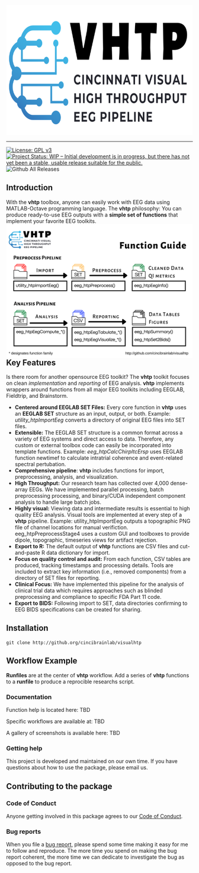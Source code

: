 <div align="center">
<a href='https://github.com/cincibrainlab/vhtp/'><img src="man/figures/logo.svg" height="350px"/></a>
<hr />
</div>

<!-- badges: start -->
[![License: GPL v3](https://img.shields.io/badge/License-GPLv3-blue.svg)](https://www.gnu.org/licenses/gpl-3.0)
[![Project Status: WIP – Initial development is in progress, but there has not yet been a stable, usable release suitable for the public.](https://www.repostatus.org/badges/latest/wip.svg)](https://www.repostatus.org/#wip)
![Github All Releases](https://img.shields.io/github/downloads/cincibrainlab/vhtp/total)
<!-- badges: end -->

## Introduction
With the **vhtp** toolbox, anyone can easily work with EEG data using MATLAB-Octave programming language. The **vhtp** philosophy: You can produce ready-to-use EEG outputs with a **simple set of functions** that implement your favorite EEG toolkits. 
<img src="man/figures/overview.svg" alt="vhtp functions" align="left" />

## Key Features
Is there room for another opensource EEG toolkit? The **vhtp** toolkit focuses on clean *implementation* and *reporting* of EEG analysis. **vhtp** implements wrappers around functions from all major EEG toolkits including EEGLAB, Fieldtrip, and Brainstorm.

  - **Centered around EEGLAB SET Files:** Every core function in **vhtp** uses an **EEGLAB SET** structure as an input, output, or both. Example: *utility_htpImportEeg* converts a directory of original EEG files into SET files.
  - **Extensible:** The EEGLAB SET structure is a common format across a variety of EEG systems and direct access to data. Therefore, any custom or external toolbox code can easily be incorporated into template functions. Example: *eeg_htpCalcChirpItcErsp* uses EEGLAB function newtimef to calculate intratrial coherence and event-related spectral pertubation. 
  - **Comprehensive pipeline**: **vhtp** includes functions for import, preprocessing, analysis, and visualization.
  - **High Throughput:** Our research team has collected over 4,000 dense-array EEGs. We have implemented parallel processing, batch preprocessing processing, and binary/CUDA independent component analysis to handle large batch jobs.
  - **Highly visual:** Viewing data and intermediate results is essential to high quality EEG analysis. Visual tools are implemented at every step of a **vhtp** pipeline. Example: utility_htpImportEeg outputs a topographic PNG file of channel locations for manual verifiction. eeg_htpPreprocessStage4 uses a custom GUI and toolboxes to provide dipole, topographic, timeseries views for artifact rejection.
  - **Export to R:** The default output of **vhtp** functions are CSV files and cut-and-paste R data dictionary for import. 
  - **Focus on quality control and audit:** From each function, CSV tables are produced, tracking timestamps and processing details. Tools are included to extract key information (i.e., removed components) from a directory of SET files for reporting.
  - **Clinical Focus:** We have implemented this pipeline for the analysis of clinical trial data which requires approaches such as blinded preprocessing and compliance to specific FDA Part 11 code.
  - **Export to BIDS:** Following import to SET, data directories confirming to EEG BIDS specifications can be created for sharing.


## Installation

    git clone http://github.org/cincibrainlab/visualhtp

## Workflow Example

**Runfiles** are at the center of **vhtp** workflow. Add a series of **vhtp** functions to a **runfile** to produce a reprocible researchs script. 

### Documentation

Function help is located here: TBD

Specific workflows are available at: TBD

A gallery of screenshots is available here: TBD

### Getting help

This project is developed and maintained on our own time. If you have
questions about how to use the package, please email us.

## Contributing to the package

### Code of Conduct

Anyone getting involved in this package agrees to our [Code of
Conduct](https://github.com/davidgohel/flextable/blob/master/CONDUCT.md).

### Bug reports

When you file a [bug
report](https://github.com/cincibrainlab/vhtp/issues), please spend
some time making it easy for me to follow and reproduce. The more time
you spend on making the bug report coherent, the more time we can
dedicate to investigate the bug as opposed to the bug report.
